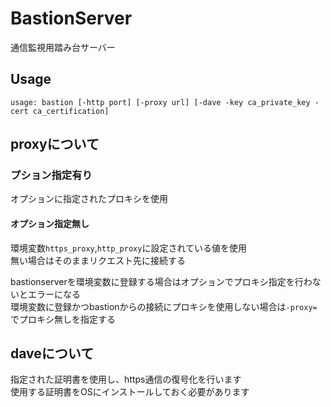 # BastionServer
通信監視用踏み台サーバー

## Usage
`usage: bastion [-http port] [-proxy url] [-dave -key ca_private_key -cert ca_certification]`

## proxyについて
### プション指定有り  
オプションに指定されたプロキシを使用

#### オプション指定無し  
環境変数`https_proxy`,`http_proxy`に設定されている値を使用  
無い場合はそのままリクエスト先に接続する

bastionserverを環境変数に登録する場合はオプションでプロキシ指定を行わないとエラーになる  
環境変数に登録かつbastionからの接続にプロキシを使用しない場合は`-proxy=`でプロキシ無しを指定する

## daveについて
指定された証明書を使用し、https通信の復号化を行います  
使用する証明書をOSにインストールしておく必要があります
